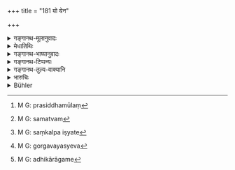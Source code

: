 +++
title = "181 यो येन"

+++

<details><summary>गङ्गानथ-मूलानुवादः</summary>

When a man associates with any one of outcasts, he should, for his own purification, perform the same penance that has been prescribed for that outcast.—(181)
</details>

<details><summary>मेधातिथिः</summary>

यस्य पतितस्य यद् विहितं तत् प्रायश्चित्तं कुर्यात् **तत्संसर्गस्य शुद्धये** । **एषाम्** इति निर्धारणे षष्ठी । **एषां** पतितानां **येन पतितेन यः संसर्गं याति** पूर्वोक्तसंसर्गं गच्छति **स तस्यैव** पतितस्य यद् विहितं प्रायश्चित्तं **तत् कुर्यात्** । तत्संसर्गाद् यो दोष उत्पन्नस् **तद्विशुद्धये** तद्विनाशाय । अनुवादो ऽयं श्लोकपूरणः । 

- अथ यद् इदम् उच्यते पतितात्याग्यपतितात्यागीत्यादिनिन्दितकर्माभ्यासेन पतनम् तत्र यद् एतत् पतितत्ववचनं तत् किम् उपदिश्यत आहोस्विद् अतिदिश्यते । यदि तावद् उपदिश्यते पञ्च पातकानीति प्रसिद्धेर् मूलं[^२९५] वाच्यम् । अथ पञ्चानुगमौपदेशिकम् अन्येषाम् आतिदेशिकैर् व्यवहारे भेदे न कश्चिद् अर्थः । तान्य् एव प्रायश्चित्तानि त एव धर्मा यस्मा उपदिश्यन्ते, अतिदेशेन व्यवहारेण को ऽर्थः । 


[^२९५]:
     M G: prasiddhamūlaṃ

- <u>अत्रोच्यते</u> । न व्यवहाराः प्रयोजन एव भिद्यन्ते । अपि त्व् अन्यतो ऽपि निमित्तात्, इह चास्ति प्रमाणतो भेदः । यत्र पतितत्वम् अभिधाय द्विजातिकर्मभ्यो हानिः पतितस्योदकं कार्यम् इत्याद्य् अभिधीयते सकृत् स्वधर्माभिधानाद् उपदेशः । यत्र तु तत्संबन्धवचनान् नाम्ना लिङ्गसंयोगाद् वा तद्धर्मप्राप्तिः सो ऽतिदेशः । सूर्याग्निपदयोर् न हि सौर्ये कश्चिद् धर्मः श्रुतो येनातिदेशे सत्य् अयं विशेषो लभ्य इति निश्चीयते । 

- <u>तद् असत्</u> । यतः सूर्यादिशब्दस्यैव प्रभुता, अकृतत्वाद् वेदस्य । अयं पौरुषेयो ग्रन्थः । पुरुषश् चासति भेदे किमिति व्यवहारं नवं प्रवर्तयति । या तु प्रत्यक्षानुमानाभ्यां बाधकाभावात् सिद्धिः सात्र कदाचिद् उपलभ्यते । यो ऽप्य् अभ्यासः सो ऽपि द्विरावृत्तिस् तत्र ततः प्रवृत्तिः आवृत्तिशतेष्व् अभ्यासरूपतयैक एवेति । लोके तावद् आवृत्तिमात्रम् अभ्यासः । तत्र यो ऽपि द्विर् अपवादः यो ऽपि शतकृत्वः तौ द्वाव् अपि प्रायश्चित्ते समौ स्याताम् । निन्दितं च कर्म प्रतिषिद्धम् । तत्र यो ऽपि द्विर् दिवा सुप्याद् यो ऽपि गा असकृद् धन्यात् तत्र निन्दितकर्माभ्यासे ऽविशेषेण पतनप्राप्तिः । तस्माद् विचिन्त्यम् एतत् । 

- <u>किम्</u> अत्र चिन्त्यते । पञ्चानां तावत् पातकित्वं सर्वस्मृतिकारैर् उच्यते, अन्येषां केषांचित् तत्समत्वम्[^२९६] । तद् उभयम् अपि बाधितुं तत्र विशेषो नास्तीति संकल्पयिष्यते[^२९७] "शक्तिं चावेक्ष्य पापं च" (म्ध् ११.२०८) इति । न हि तस्य तत्सदृशस्येति वा एकत्वं युक्तम्, गार्गवस्येव[^२९८] । अथ केषांचिद् धर्माणां भेदः केषांचिद् एकत्वे सादृश्यं भवति । 


[^२९८]:
     M G: gorgavayasyeva


[^२९७]:
     M G: saṃkalpa iṣyate


[^२९६]:
     M G: samatvam

- तस्मात् तत्समानां पतित्वं भवति । अतः किंचिदूनं तत्समानां पतितप्रायश्चित्तम् ।

- अधिकारापगमे[^२९९] केचिद् विशेषम् आहुः । श्रौतेष्व् अधिकारो निवर्तते साक्षात्, न स्मार्तेषु । 


[^२९९]:
     M G: adhikārāgame

- यद् अप्य् उक्तम् "द्विर् आवृत्तौ शतकृत्वश् चाभेदो न स्यात्" इति तत्राप्य् अभ्यासानां भेदः । कथं तुल्यप्रत्यवायता ।

- यद् अपि दिवास्वप्नगोवधयोर् निन्दितत्वाविशेषात् तदभ्यासे तुल्यं पतितत्वम् इति, कथम् अविशेषो निन्दायाः, यत्रार्थवादेषु प्रत्यवायविशेषः श्रूयते, प्रायश्चित्तबहुत्वं बाहुल्ये ऽपि प्रतिषेधे ।

- तत्रायं विधिः । "निन्दितकर्माभ्यासे पतनम्" इति न प्रतिषिद्धमात्रे, तथा च "पूर्णे चानसि" (म्ध् ११.१४०) इति । सत्य् अपि निन्दितकर्माभ्यासे नैव पातित्यम् अस्ति ॥ ११.१८१ ॥
</details>

<details><summary>गङ्गानथ-भाष्यानुवादः</summary>

For the atonement of the sin of associating with an outcast, the same expiation is to be performed which has been prescribed for that outcast himself.

In ‘*eṣam*,’ ‘*of these*,’ the Genitive has the sense of *selection*; the sense being—‘From among these outcasts, if a man associates with any one,—in the manner described in the preceding verse,—he should perform that same expiation which has been prescribed for that same outcast;—for the purpose of purifying—removing—the sin begotten by that association.’

This last phrase ‘*for the purpose*, etc.,’ serves only to fill up the metre.

As a rule, a man becomes *degraded* (an outcast) by repeatedly doing such degrading acts as not renouncing the company of outcasts. Now there arises the question—Does this mean that the *degradation*—the
*outcastness*—that attaches itself to the associating person is
direct,—or is it only the degradation of the outcast that becomes attributed to him indirectly? If it is something new, then it behoves you to point out the authority for the assertion that ‘there are *five heinous offences*.’ If it be held that in the case of the five, the degradation is *direct*, while in that of others it is *indirect*,—then there would be no point in making any such distinction. The acts being the same, the expiations being the same, what would be the use for attributing the degradation in one case, only *indirectly*?

*Objection*—Some people argue as follows:—“Usage does not always vary
with purposes only, it varies on other grounds also. In the present case the distinction is based upon authoritative texts: For instance, in a case where, having asserted *degradation*, the text goes on to explain it as consisting in being deprived of the rights of twice-born men,—*e.g*., in 182 below,—as the character is mentioned as belonging to the man himself, the *degradation* is *direct*; on the other hand, where the character is spoken of—either by name or by indicative words,—as due to relations with the outcast, it is *indirect*. For instance, in connection with the names ‘*Saurya*’ and ‘*Āgneya*,’ no characteristic of the terms ‘*Sūrya*’ and ‘*Agni*’ is found to have been declared as belonging to the *Saurya* and the *Āgneya*, on the basis whereof there could be any transference of details from one to the other, which could bestow any peculiar character on them. (*Vide* Mīmāṃsa-Sūtra, 8.1.27-31).’

“This, however, is not right; because in the case cited, the terms ‘*Sūrya*’ and the rest are all-powerful, since they form part of the Veda, which is not the work of an author. The present treatise on the other hand, is the work of a human author, and how can any such author propound a distinction which does not exist in fact? There may be some kinds of distinction which may be admitted, when not opposed to well-known Perception or Inference. \[But cannot justify the assuring of distinctions in all cases.\] As for *repetition*, it means the doing of an act twice over; and it is in this sense that the term is used, even in cases where the act is repeated a hundred times; for in all cases, the character of ‘repetition’ is one and the same. In ordinary parlance also ‘repetition’ means only duplicating the act. So that whether an act is *repeated* twice, or a hundred times, the expiation due to ‘repetition’ shall be one and the same, as what is forbidden is a despicable deed; and whether a man sleeps twice during the day, or kills a cow more than once,—the condition that there is repetition of a despicable act is one and the same, which should lead to the same kind of ‘degradation.’ For these reasons what is here propounded needs to be pondered over—is open to doubt”

*Answer*—What is there that needs pondering over? That the five acts are
sinful, leading to degradation, has been declared by all writers on
*Smṛti*; as also that some other acts are similar to those five. There
is no gainsaying these two facts; as for distinction among these, it can be made on the basis of ‘the capacity of the agent, the nature of the offence,’ and so forth (set forth in Verse 209 below). It can never be that what has been declared as *similar* to a certain act should stand on the same footing as that act itself; for instance, the cow cannot be the same as the *gavaya*. The fact of the matter is that on certain points the two acts differ between themselves, while On others they resemble, and hence come to be spoken of as ‘similar.’

From all this it follows that those also who are *equal* to outcasts become ‘outcasts,’ themselves; and in this case the expiation would be just a little less than that in the case of actual outcasts.

In connection with the question of being deprived of rights and privileges, some people put forward the special points that the man becomes deprived only of the right of performing the *Śrauta* rites, and not the *Smārta* ones.

It has been argued above that there would be no difference between doing an act twice and doing it a hundred times over. But as a matter of fact, there would certainly be a difference among the various degrees of repetition. How could the offence in both cases be of the same degree?

Another argument put forward is that—‘Sleeping during the day and cow-killing, both being forbidden acts, there would be the same degree of ‘degradation’ involved in the repeated committing of both these deeds. But how can the deprecation of the two acts be said to be of the same degree;—when, as a matter of fact, we find a distinction between the degree of sinfulness clearly set forth in the corresponding declamatory passages? And there is multiplicity of expiation also in cases where the prohibition is exceptionally emphatic.

The rule on this point is this:—That there is ‘degradation’ brought about by the repeated performance of forbidden acts is not true of all forbidden acts s for instance Verse 11.41 has declared that the killing of 1,000 animals of one kind is equal to that of a single animal of another; hence in several cases, even though a certain forbidden act may be repeated several times, there is no ‘degradation’ at all.—(181)
</details>

<details><summary>गङ्गानथ-टिप्पन्यः</summary>

This verse is quoted in *Madanapārijāta* (p. 851), which notes that in
all these cases the lightness or heaviness of the expiation will depend
upon the caste and capacity of the person concerned;—in *Mitākṣarā*
(3.261);—in *Parāśaramadhava* (Prāyaścitta, p. 23), which defines
‘*saṃsarga*’ as travelling together, sitting together and so forth;—in
*Prāyaścittaviveka* (pp. 141 and 165), which says that this refers to
the *Mahāpātakas* only,—and that ‘*Patita*’ here stands for the mere
‘offender’ or ‘sinner’ (not literally, the *outcast*);—and in
*Smṛtisāroddhāra* (p. 356).
</details>

<details><summary>गङ्गानथ-तुल्य-वाक्यानि</summary>

*Viṣṇu* (54.1).—‘If a man associates with one guilty of a crime, he must
perform the same penance as that person.’

*Vyāsa* (Aparārka, p. 1088).—‘If a sinful man associates with another
man, the latter shall perform the same penance as the former, but only
three quarters of it.’

*Bṛhaspati* (Do., p. 1087).—‘If a man associates with a sinner for six
months, through sacrificing, teaching and the like, or though occupying
the same seat or couch with him, he should perform half of that penance
which has been prescribed for that sinner.’
</details>

<details><summary>भारुचिः</summary>

इदम् अपि च प्रायश्चित्तं महापातकिभिर् एव संबन्धे स्यात्, गोघातादिसंबन्धे तु सामान्यविहितं कल्प्यम् ॥ ११.१८० ॥
</details>

<details><summary>Bühler</summary>

182	He who associates with any one of those outcasts, must perform, in order to atone for (such) intercourse, the penance prescribed for that (sinner).
</details>
